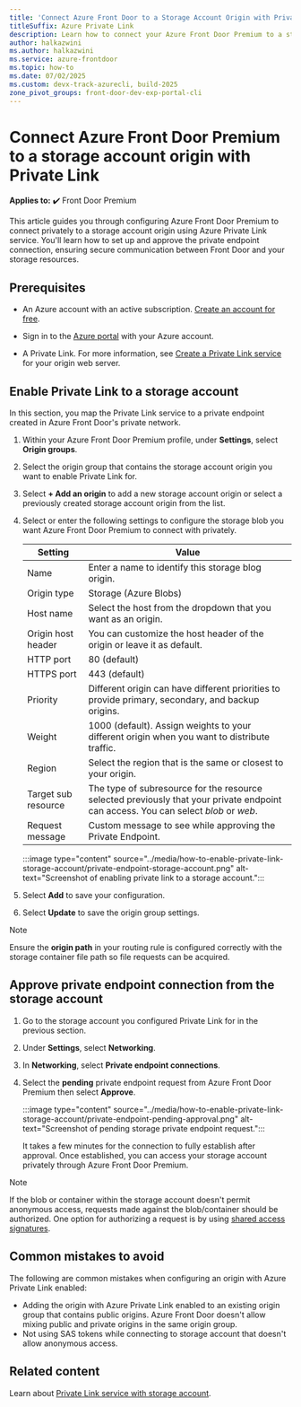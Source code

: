 ```yaml
---
title: 'Connect Azure Front Door to a Storage Account Origin with Private Link'
titleSuffix: Azure Private Link
description: Learn how to connect your Azure Front Door Premium to a storage account privately with Azure Private Link.
author: halkazwini
ms.author: halkazwini
ms.service: azure-frontdoor
ms.topic: how-to
ms.date: 07/02/2025
ms.custom: devx-track-azurecli, build-2025
zone_pivot_groups: front-door-dev-exp-portal-cli
---
```


# Connect Azure Front Door Premium to a storage account origin with Private Link

**Applies to:** :heavy_check_mark: Front Door Premium

This article guides you through configuring Azure Front Door Premium to connect privately to a storage account origin using Azure Private Link service. You'll learn how to set up and approve the private endpoint connection, ensuring secure communication between Front Door and your storage resources.

## Prerequisites

- An Azure account with an active subscription. [Create an account for free](https://azure.microsoft.com/free/?WT.mc_id=A261C142F).

- Sign in to the [Azure portal](https://portal.azure.com) with your Azure account.

- A Private Link. For more information, see [Create a Private Link service](../../private-link/create-private-link-service-portal.md) for your origin web server.

## Enable Private Link to a storage account
 
In this section, you map the Private Link service to a private endpoint created in Azure Front Door's private network. 

1. Within your Azure Front Door Premium profile, under **Settings**, select **Origin groups**.

1. Select the origin group that contains the storage account origin you want to enable Private Link for.

1. Select **+ Add an origin** to add a new storage account origin or select a previously created storage account origin from the list.

1. Select or enter the following settings to configure the storage blob you want Azure Front Door Premium to connect with privately.

    | Setting | Value |
    | ------- | ----- |
    | Name | Enter a name to identify this storage blog origin. |
    | Origin type | Storage (Azure Blobs) |
    | Host name | Select the host from the dropdown that you want as an origin. |
    | Origin host header | You can customize the host header of the origin or leave it as default. |
    | HTTP port | 80 (default) |
    | HTTPS port | 443 (default) |
    | Priority | Different origin can have different priorities to provide primary, secondary, and backup origins. |
    | Weight | 1000 (default). Assign weights to your different origin when you want to distribute traffic.|
    | Region | Select the region that is the same or closest to your origin. |
    | Target sub resource | The type of subresource for the resource selected previously that your private endpoint can access. You can select *blob* or *web*. |
    | Request message | Custom message to see while approving the Private Endpoint. |

    :::image type="content" source="../media/how-to-enable-private-link-storage-account/private-endpoint-storage-account.png" alt-text="Screenshot of enabling private link to a storage account.":::

1. Select **Add** to save your configuration.

1. Select **Update** to save the origin group settings.

> [!NOTE]
> Ensure the **origin path** in your routing rule is configured correctly with the storage container file path so file requests can be acquired.

## Approve private endpoint connection from the storage account

1. Go to the storage account you configured Private Link for in the previous section.

1. Under **Settings**, select **Networking**.

1. In **Networking**, select **Private endpoint connections**. 

1. Select the **pending** private endpoint request from Azure Front Door Premium then select **Approve**.

    :::image type="content" source="../media/how-to-enable-private-link-storage-account/private-endpoint-pending-approval.png" alt-text="Screenshot of pending storage private endpoint request.":::

    It takes a few minutes for the connection to fully establish after approval. Once established, you can access your storage account privately through Azure Front Door Premium.

> [!NOTE]
> If the blob or container within the storage account doesn't permit anonymous access, requests made against the blob/container should be authorized. One option for authorizing a request is by using [shared access signatures](../../storage/common/storage-sas-overview.md).

## Common mistakes to avoid

The following are common mistakes when configuring an origin with Azure Private Link enabled:

- Adding the origin with Azure Private Link enabled to an existing origin group that contains public origins. Azure Front Door doesn't allow mixing public and private origins in the same origin group.
- Not using SAS tokens while connecting to storage account that doesn't allow anonymous access.

## Related content

Learn about [Private Link service with storage account](../../storage/common/storage-private-endpoints.md).
